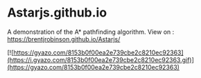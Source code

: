 # Astarjs.github.io
A demonstration of the A* pathfinding algorithm.
View on :
https://brentjrobinson.github.io/Astarjs/

[![https://gyazo.com/8153b0f00ea2e739cbe2c8210ec92363](https://i.gyazo.com/8153b0f00ea2e739cbe2c8210ec92363.gif)](https://gyazo.com/8153b0f00ea2e739cbe2c8210ec92363)
